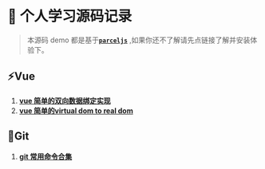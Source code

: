 # 🐼 个人学习源码记录

> 本源码 demo 都是基于[**`parceljs`**](https://parceljs.org/) ,如果你还不了解请先点链接了解并安装体验下。

## ⚡Vue

1. [**vue 简单的双向数据绑定实现**](./vue/sample-demo/Readme.md)
2. [**vue 简单的virtual dom to real dom**](./vue/virtualDom/Readme.md)

## 📌Git

1. [**git 常用命令合集**](./git/common-commands/Readme.md)
